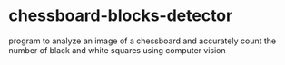 # chessboard-blocks-detector
program to analyze an image of a chessboard and accurately count the number of black and white squares using computer vision
